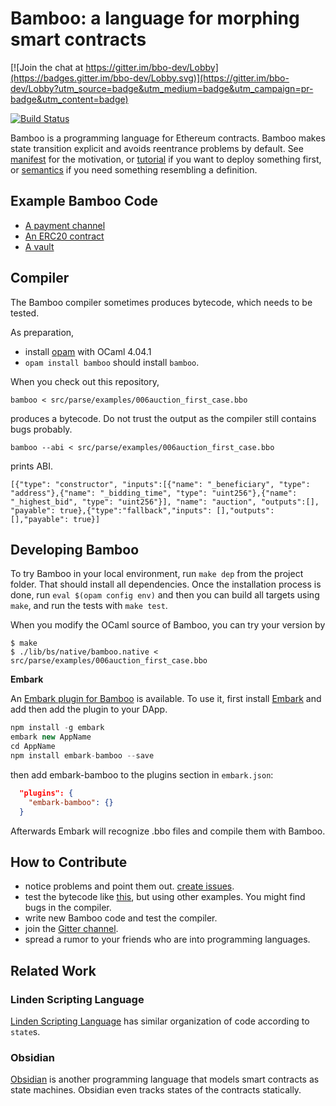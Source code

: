 # Bamboo: a language for morphing smart contracts

[![Join the chat at https://gitter.im/bbo-dev/Lobby](https://badges.gitter.im/bbo-dev/Lobby.svg)](https://gitter.im/bbo-dev/Lobby?utm_source=badge&utm_medium=badge&utm_campaign=pr-badge&utm_content=badge)

[![Build Status](https://travis-ci.org/pirapira/bamboo.svg?branch=master)](https://travis-ci.org/pirapira/bamboo)

Bamboo is a programming language for Ethereum contracts.
Bamboo makes state transition explicit and avoids reentrance problems by default.
See [manifest](doc/manifest.md) for the motivation, or [tutorial](doc/tutorial.md) if you want to deploy something first, or [semantics](doc/semantics.md) if you need something resembling a definition.

## Example Bamboo Code

* [A payment channel](./src/parse/examples/00h_payment_channel.bbo)
* [An ERC20 contract](./src/parse/examples/01b_erc20better.bbo)
* [A vault](https://medium.com/@pirapira/implementing-a-vault-in-bamboo-9c08241b6755)

## Compiler

The Bamboo compiler sometimes produces bytecode, which needs to be tested.

As preparation,
* install [opam](http://opam.ocaml.org/doc/Install.html) with OCaml 4.04.1
* `opam install bamboo`
should install `bamboo`.

When you check out this repository,
```
bamboo < src/parse/examples/006auction_first_case.bbo
```
produces a bytecode. Do not trust the output as the compiler still contains bugs probably.

```
bamboo --abi < src/parse/examples/006auction_first_case.bbo
```
prints ABI.
```
[{"type": "constructor", "inputs":[{"name": "_beneficiary", "type": "address"},{"name": "_bidding_time", "type": "uint256"},{"name": "_highest_bid", "type": "uint256"}], "name": "auction", "outputs":[], "payable": true},{"type":"fallback","inputs": [],"outputs": [],"payable": true}]
```

## Developing Bamboo

To try Bamboo in your local environment, run `make dep` from the project folder. That should install all dependencies.
Once the installation process is done, run `eval $(opam config env)` and then you can build all targets using `make`, and run the tests with `make test`.

When you modify the OCaml source of Bamboo, you can try your version by
```
$ make
$ ./lib/bs/native/bamboo.native < src/parse/examples/006auction_first_case.bbo
```

**Embark**

An [Embark plugin for Bamboo](https://github.com/embark-framework/embark-bamboo) is available. To use it, first install [Embark](https://embark.status.im/docs/) and add then add the plugin to your DApp.

```Javascript
npm install -g embark
embark new AppName
cd AppName
npm install embark-bamboo --save
```

then add embark-bamboo to the plugins section in ```embark.json```:

```Json
  "plugins": {
    "embark-bamboo": {}
  }
```

Afterwards Embark will recognize .bbo files and compile them with Bamboo.

## How to Contribute

* notice problems and point them out. [create issues](https://github.com/pirapira/bamboo/issues/new).
* test the bytecode like [this](doc/tutorial.md), but using other examples.  You might find bugs in the compiler.
* write new Bamboo code and test the compiler.
* join the [Gitter channel](https://gitter.im/bbo-dev/Lobby).
* spread a rumor to your friends who are into programming languages.

## Related Work

### Linden Scripting Language

[Linden Scripting Language](http://wiki.secondlife.com/wiki/Getting_started_with_LSL#Introducing_States_and_Events) has similar organization of code according to `state`s.

### Obsidian

[Obsidian](https://ieeexplore.ieee.org/document/7965268/) is another programming language that models smart contracts as state machines.  Obsidian even tracks states of the contracts statically.
